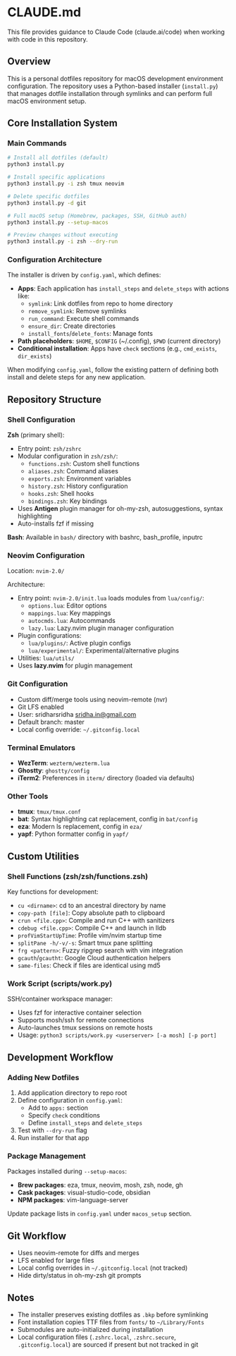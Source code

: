 # CLAUDE.md

This file provides guidance to Claude Code (claude.ai/code) when working with code in this repository.

## Overview

This is a personal dotfiles repository for macOS development environment configuration. The repository uses a Python-based installer (`install.py`) that manages dotfile installation through symlinks and can perform full macOS environment setup.

## Core Installation System

### Main Commands

```bash
# Install all dotfiles (default)
python3 install.py

# Install specific applications
python3 install.py -i zsh tmux neovim

# Delete specific dotfiles
python3 install.py -d git

# Full macOS setup (Homebrew, packages, SSH, GitHub auth)
python3 install.py --setup-macos

# Preview changes without executing
python3 install.py -i zsh --dry-run
```

### Configuration Architecture

The installer is driven by `config.yaml`, which defines:
- **Apps**: Each application has `install_steps` and `delete_steps` with actions like:
  - `symlink`: Link dotfiles from repo to home directory
  - `remove_symlink`: Remove symlinks
  - `run_command`: Execute shell commands
  - `ensure_dir`: Create directories
  - `install_fonts`/`delete_fonts`: Manage fonts
- **Path placeholders**: `$HOME`, `$CONFIG` (~/.config), `$PWD` (current directory)
- **Conditional installation**: Apps have `check` sections (e.g., `cmd_exists`, `dir_exists`)

When modifying `config.yaml`, follow the existing pattern of defining both install and delete steps for any new application.

## Repository Structure

### Shell Configuration

**Zsh** (primary shell):
- Entry point: `zsh/zshrc`
- Modular configuration in `zsh/zsh/`:
  - `functions.zsh`: Custom shell functions
  - `aliases.zsh`: Command aliases
  - `exports.zsh`: Environment variables
  - `history.zsh`: History configuration
  - `hooks.zsh`: Shell hooks
  - `bindings.zsh`: Key bindings
- Uses **Antigen** plugin manager for oh-my-zsh, autosuggestions, syntax highlighting
- Auto-installs fzf if missing

**Bash**: Available in `bash/` directory with bashrc, bash_profile, inputrc

### Neovim Configuration

Location: `nvim-2.0/`

Architecture:
- Entry point: `nvim-2.0/init.lua` loads modules from `lua/config/`:
  - `options.lua`: Editor options
  - `mappings.lua`: Key mappings
  - `autocmds.lua`: Autocommands
  - `lazy.lua`: Lazy.nvim plugin manager configuration
- Plugin configurations:
  - `lua/plugins/`: Active plugin configs
  - `lua/experimental/`: Experimental/alternative plugins
- Utilities: `lua/utils/`
- Uses **lazy.nvim** for plugin management

### Git Configuration

- Custom diff/merge tools using neovim-remote (nvr)
- Git LFS enabled
- User: sridharsridha <sridha.in@gmail.com>
- Default branch: master
- Local config override: `~/.gitconfig.local`

### Terminal Emulators

- **WezTerm**: `wezterm/wezterm.lua`
- **Ghostty**: `ghostty/config`
- **iTerm2**: Preferences in `iterm/` directory (loaded via defaults)

### Other Tools

- **tmux**: `tmux/tmux.conf`
- **bat**: Syntax highlighting cat replacement, config in `bat/config`
- **eza**: Modern ls replacement, config in `eza/`
- **yapf**: Python formatter config in `yapf/`

## Custom Utilities

### Shell Functions (zsh/zsh/functions.zsh)

Key functions for development:
- `cu <dirname>`: cd to an ancestral directory by name
- `copy-path [file]`: Copy absolute path to clipboard
- `crun <file.cpp>`: Compile and run C++ with sanitizers
- `cdebug <file.cpp>`: Compile C++ and launch in lldb
- `profVimStartUpTime`: Profile vim/nvim startup time
- `splitPane -h/-v/-s`: Smart tmux pane splitting
- `frg <pattern>`: Fuzzy ripgrep search with vim integration
- `gcauth`/`gcautht`: Google Cloud authentication helpers
- `same-files`: Check if files are identical using md5

### Work Script (scripts/work.py)

SSH/container workspace manager:
- Uses fzf for interactive container selection
- Supports mosh/ssh for remote connections
- Auto-launches tmux sessions on remote hosts
- Usage: `python3 scripts/work.py <userserver> [-a mosh] [-p port]`

## Development Workflow

### Adding New Dotfiles

1. Add application directory to repo root
2. Define configuration in `config.yaml`:
   - Add to `apps:` section
   - Specify `check` conditions
   - Define `install_steps` and `delete_steps`
3. Test with `--dry-run` flag
4. Run installer for that app

### Package Management

Packages installed during `--setup-macos`:
- **Brew packages**: eza, tmux, neovim, mosh, zsh, node, gh
- **Cask packages**: visual-studio-code, obsidian
- **NPM packages**: vim-language-server

Update package lists in `config.yaml` under `macos_setup` section.

## Git Workflow

- Uses neovim-remote for diffs and merges
- LFS enabled for large files
- Local config overrides in `~/.gitconfig.local` (not tracked)
- Hide dirty/status in oh-my-zsh git prompts

## Notes

- The installer preserves existing dotfiles as `.bkp` before symlinking
- Font installation copies TTF files from `fonts/` to `~/Library/Fonts`
- Submodules are auto-initialized during installation
- Local configuration files (`.zshrc.local`, `.zshrc.secure`, `.gitconfig.local`) are sourced if present but not tracked in git
